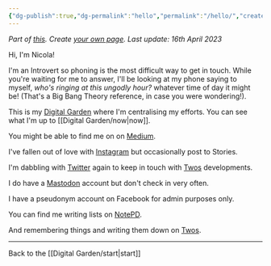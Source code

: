 ```yaml
---
{"dg-publish":true,"dg-permalink":"hello","permalink":"/hello/","created":"","updated":""}
---
```



*Part of [this](https://alastairjohnston.com/introducing-hello-pages/). Create [your own page](https://alastairjohnston.com/introducing-hello-pages/). Last update: 16th April 2023*

Hi, I'm Nicola!

I'm an Introvert so phoning is the most difficult way to get in touch. While you're waiting for me to answer, I'll be looking at my phone saying to myself, *who's ringing at this ungodly hour?* whatever time of day it might be! (That's a Big Bang Theory reference, in case you were wondering!). 

This is my [Digital Garden](https://www.nicolafisherwriter.co.uk/) where I'm centralising my efforts. You can see what I'm up to [[Digital Garden/now\|now]].

You might be able to find me on on [Medium](https://medium.com/@notealoud).

I've fallen out of love with [Instagram](https://medium.com/@notealoud) but occasionally post to Stories.

I'm dabbling with [Twitter](https://twitter.com/notealoud) again to keep in touch with [Twos](https://www.TwosApp.com?code=nicola) developments.

I do have a [Mastodon](https://pkm.social/@nicola) account but don't check in very often.

I have a pseudonym account on Facebook for admin purposes only.

You can find me writing lists on [NotePD](https://notepd.com/profile/nicolafisher).

And remembering things and writing them down on [Twos](https://www.TwosApp.com/@Nicola).

---

Back to the [[Digital Garden/start\|start]]